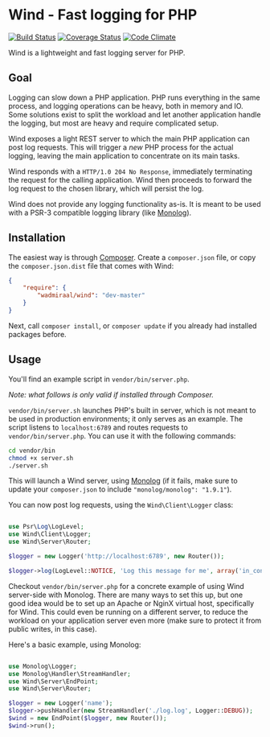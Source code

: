 Wind - Fast logging for PHP
===========================

[![Build Status](https://travis-ci.org/wadmiraal/wind.svg?branch=master)](https://travis-ci.org/wadmiraal/wind) [![Coverage Status](https://coveralls.io/repos/wadmiraal/wind/badge.png?branch=master)](https://coveralls.io/r/wadmiraal/wind?branch=master) [![Code Climate](https://codeclimate.com/github/wadmiraal/wind.png)](https://codeclimate.com/github/wadmiraal/wind)

Wind is a lightweight and fast logging server for PHP.

Goal
----

Logging can slow down a PHP application. PHP runs everything in the same process, and logging operations can be heavy, both in memory and IO. Some solutions exist to split the workload and let another application handle the logging, but most are heavy and require complicated setup.

Wind exposes a light REST server to which the main PHP application can post log requests. This will trigger a *new* PHP process for the actual logging, leaving the main application to concentrate on its main tasks.

Wind responds with a `HTTP/1.0 204 No Response`, immediately terminating the request for the calling application. Wind then proceeds to forward the log request to the chosen library, which will persist the log.

Wind does not provide any logging functionality as-is. It is meant to be used with a PSR-3 compatible logging library (like [Monolog](https://github.com/Seldaek/monolog)).

Installation
------------

The easiest way is through [Composer](https://getcomposer.org). Create a `composer.json` file, or copy the `composer.json.dist` file that comes with Wind:

````json
{
    "require": {
        "wadmiraal/wind": "dev-master"
    }
}
````

Next, call `composer install`, or `composer update` if you already had installed packages before.

Usage
-----

You'll find an example script in `vendor/bin/server.php`. 

*Note: what follows is only valid if installed through Composer.*

`vendor/bin/server.sh` launches PHP's built in server, which is not meant to be used in production environments; it only serves as an example. The script listens to `localhost:6789` and routes requests to `vendor/bin/server.php`. You can use it with the following commands:

````bash
cd vendor/bin
chmod +x server.sh
./server.sh
````

This will launch a Wind server, using [Monolog](https://github.com/Seldaek/monolog) (if it fails, make sure to update your `composer.json` to include `"monolog/monolog": "1.9.1"`).

You can now post log requests, using the `Wind\Client\Logger` class:

````php

use Psr\Log\LogLevel;
use Wind\Client\Logger;
use Wind\Server\Router;

$logger = new Logger('http://localhost:6789', new Router());

$logger->log(LogLevel::NOTICE, 'Log this message for me', array('in_context' => 'of something'));

````

Checkout `vendor/bin/server.php` for a concrete example of using Wind server-side with Monolog. There are many ways to set this up, but one good idea would be to set up an Apache or NginX virtual host, specifically for Wind. This could even be running on a different server, to reduce the workload on your application server even more (make sure to protect it from public writes, in this case).

Here's a basic example, using Monolog:

````php

use Monolog\Logger;
use Monolog\Handler\StreamHandler;
use Wind\Server\EndPoint;
use Wind\Server\Router;

$logger = new Logger('name');
$logger->pushHandler(new StreamHandler('./log.log', Logger::DEBUG));
$wind = new EndPoint($logger, new Router());
$wind->run();

````
